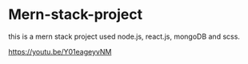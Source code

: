 # Mern-stack-project
this is a mern stack project used node.js, react.js, mongoDB and scss.

https://youtu.be/Y01eageyvNM
